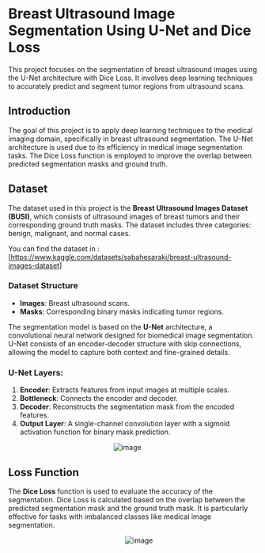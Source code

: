# Breast Ultrasound Image Segmentation Using U-Net and Dice Loss

This project focuses on the segmentation of breast ultrasound images using the U-Net architecture with Dice Loss. It involves deep learning techniques to accurately predict and segment tumor regions from ultrasound scans.

## Introduction

The goal of this project is to apply deep learning techniques to the medical imaging domain, specifically in breast ultrasound segmentation. The U-Net architecture is used due to its efficiency in medical image segmentation tasks. The Dice Loss function is employed to improve the overlap between predicted segmentation masks and ground truth.

## Dataset

The dataset used in this project is the **Breast Ultrasound Images Dataset (BUSI)**, which consists of ultrasound images of breast tumors and their corresponding ground truth masks. The dataset includes three categories: benign, malignant, and normal cases. 

You can find the dataset in : [https://www.kaggle.com/datasets/sabahesaraki/breast-ultrasound-images-dataset]

### Dataset Structure

- **Images**: Breast ultrasound scans.
- **Masks**: Corresponding binary masks indicating tumor regions.

The segmentation model is based on the **U-Net** architecture, a convolutional neural network designed for biomedical image segmentation. U-Net consists of an encoder-decoder structure with skip connections, allowing the model to capture both context and fine-grained details.

### U-Net Layers:
1. **Encoder**: Extracts features from input images at multiple scales.
2. **Bottleneck**: Connects the encoder and decoder.
3. **Decoder**: Reconstructs the segmentation mask from the encoded features.
4. **Output Layer**: A single-channel convolution layer with a sigmoid activation function for binary mask prediction.

‎ ‎ ‎ ‎ ‎ ‎ ‎ ‎ ‎ ‎ ‎ ‎ ‎ ‎ ‎ ‎ ‎ ‎ ‎ ‎ ‎ ‎ ‎ ‎ ‎ ‎ ‎ ‎ ‎ ‎ ‎ ‎ ‎ ‎ ‎ ‎ ‎ ‎ ‎ ‎ ‎ ‎ ‎ ‎ ‎ ‎ ‎ ‎ ‎ ‎ ‎ ‎ ‎ ‎ ‎![image](https://github.com/user-attachments/assets/76384758-54c6-4312-ae8d-5a09daf3d9e0)


## Loss Function

The **Dice Loss** function is used to evaluate the accuracy of the segmentation. Dice Loss is calculated based on the overlap between the predicted segmentation mask and the ground truth mask. It is particularly effective for tasks with imbalanced classes like medical image segmentation.
‎ ‎ ‎ ‎ ‎ 
‎ ‎ ‎ 
‎ ‎ ‎ 

‎ ‎ ‎ ‎ ‎ ‎ ‎ ‎ ‎ ‎ ‎ ‎ ‎ ‎ ‎ ‎ ‎ ‎ ‎ ‎ ‎ ‎ ‎ ‎ ‎ ‎ ‎ ‎ ‎ ‎ ‎ ‎ ‎ ‎ ‎ ‎ ‎ ‎ ‎ ‎ ‎ ‎ ‎ ‎ ‎ ‎ ‎ ‎ ‎ ‎ ‎ ‎ ‎ ‎ ‎ ‎ ‎ ‎ ‎ ‎ ‎‎![image](https://github.com/user-attachments/assets/546f2d15-0090-4ec2-b247-73a44a12d1d5)
‎ ‎ 
‎ 
